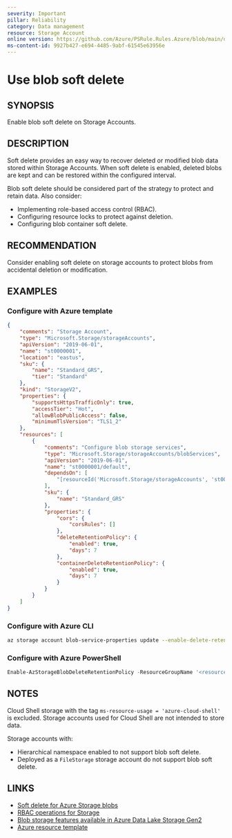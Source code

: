 ```yaml
---
severity: Important
pillar: Reliability
category: Data management
resource: Storage Account
online version: https://github.com/Azure/PSRule.Rules.Azure/blob/main/docs/en/rules/Azure.Storage.SoftDelete.md
ms-content-id: 9927b427-e694-4485-9abf-61545e63956e
---
```


# Use blob soft delete

## SYNOPSIS

Enable blob soft delete on Storage Accounts.

## DESCRIPTION

Soft delete provides an easy way to recover deleted or modified blob data stored within Storage Accounts.
When soft delete is enabled, deleted blobs are kept and can be restored within the configured interval.

Blob soft delete should be considered part of the strategy to protect and retain data.
Also consider:

- Implementing role-based access control (RBAC).
- Configuring resource locks to protect against deletion.
- Configuring blob container soft delete.

## RECOMMENDATION

Consider enabling soft delete on storage accounts to protect blobs from accidental deletion or modification.

## EXAMPLES

### Configure with Azure template

```json
{
    "comments": "Storage Account",
    "type": "Microsoft.Storage/storageAccounts",
    "apiVersion": "2019-06-01",
    "name": "st0000001",
    "location": "eastus",
    "sku": {
        "name": "Standard_GRS",
        "tier": "Standard"
    },
    "kind": "StorageV2",
    "properties": {
        "supportsHttpsTrafficOnly": true,
        "accessTier": "Hot",
        "allowBlobPublicAccess": false,
        "minimumTlsVersion": "TLS1_2"
    },
    "resources": [
        {
            "comments": "Configure blob storage services",
            "type": "Microsoft.Storage/storageAccounts/blobServices",
            "apiVersion": "2019-06-01",
            "name": "st0000001/default",
            "dependsOn": [
                "[resourceId('Microsoft.Storage/storageAccounts', 'st0000001')]"
            ],
            "sku": {
                "name": "Standard_GRS"
            },
            "properties": {
                "cors": {
                    "corsRules": []
                },
                "deleteRetentionPolicy": {
                    "enabled": true,
                    "days": 7
                },
                "containerDeleteRetentionPolicy": {
                    "enabled": true,
                    "days": 7
                }
            }
        }
    ]
}
```

### Configure with Azure CLI

```bash
az storage account blob-service-properties update --enable-delete-retention true --delete-retention-days 7 -n '<name>' -g '<resource_group>'
```

### Configure with Azure PowerShell

```powershell
Enable-AzStorageBlobDeleteRetentionPolicy -ResourceGroupName '<resource_group>' -AccountName '<name>' -RetentionDays 7
```

## NOTES

Cloud Shell storage with the tag `ms-resource-usage = 'azure-cloud-shell'` is excluded.
Storage accounts used for Cloud Shell are not intended to store data.

Storage accounts with:

- Hierarchical namespace enabled to not support blob soft delete.
- Deployed as a `FileStorage` storage account do not support blob soft delete.

## LINKS

- [Soft delete for Azure Storage blobs](https://docs.microsoft.com/azure/storage/blobs/soft-delete-blob-overview)
- [RBAC operations for Storage](https://docs.microsoft.com/azure/role-based-access-control/resource-provider-operations#microsoftstorage)
- [Blob storage features available in Azure Data Lake Storage Gen2](https://docs.microsoft.com/azure/storage/blobs/data-lake-storage-supported-blob-storage-features)
- [Azure resource template](https://docs.microsoft.com/azure/templates/microsoft.storage/storageaccounts/blobservices)
